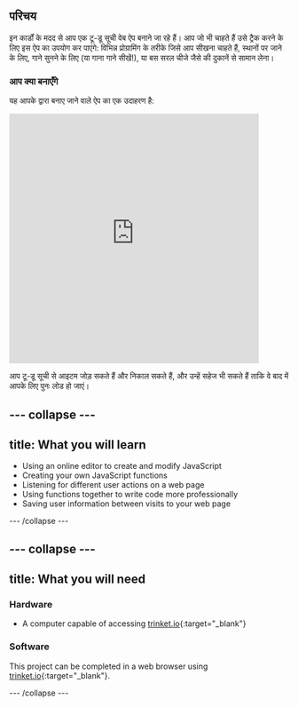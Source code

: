 ## परिचय

इन कार्डों के मदद से आप एक टू-डू सूची वेब ऐप बनाने जा रहे हैं। आप जो भी चाहते हैं उसे ट्रैक करने के लिए इस ऐप का उपयोग कर पाएंगे: विभिन्न प्रोग्रामिंग के तरीके जिसे आप सीखना चाहते हैं, स्थानों पर जाने के लिए, गाने सुनने के लिए (या गाना गाने सीखें!), या बस सरल चीजे जैसे की दुकानें से सामान लेना।

### आप क्या बनाएँगे

यह आपके द्वारा बनाए जाने वाले ऐप का एक उदाहरण है:

<div class="app-preview">
  <iframe allowtransparency="true" width="450px" height="450px" src="https://philipharney.github.io/to-do-list/" frameborder="0"></iframe>
</div>

आप टू-डू सूची से आइटम जोड़ सकते हैं और निकाल सकते हैं, और उन्हें सहेज भी सकते हैं ताकि वे बाद में आपके लिए पुनः लोड हो जाएं।

--- collapse ---
---
title: What you will learn
---

  - Using an online editor to create and modify JavaScript
  - Creating your own JavaScript functions
  - Listening for different user actions on a web page
  - Using functions together to write code more professionally
  - Saving user information between visits to your web page

--- /collapse ---

--- collapse ---
---
title: What you will need
---

### Hardware

+ A computer capable of accessing [trinket.io](https://trinket.io){:target="_blank"}

### Software

This project can be completed in a web browser using [trinket.io](https://trinket.io){:target="_blank"}.

--- /collapse ---
